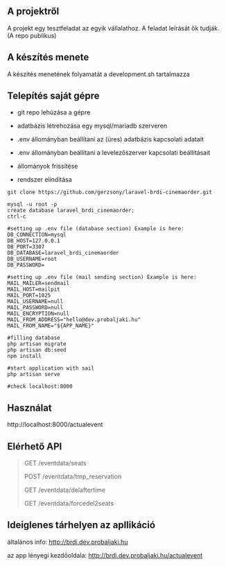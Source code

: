 ## A projektről

A projekt egy tesztfeladat az egyik vállalathoz. A feladat leírását ők tudják. (A repo publikus)


## A készítés menete

A készítés menetének folyamatát a development.sh tartalmazza

## Telepítés saját gépre

- git repo lehúzása a gépre

- adatbázis létrehozása egy mysql/mariadb szerveren

- .env állományban beállítani az (üres) adatbázis kapcsolati adatait

- .env állományban beállítani a levelezőszerver kapcsolati beállításait

- állományok frissítése

- rendszer elindítása

```
git clone https://github.com/gerzsony/laravel-brdi-cinemaorder.git

mysql -u root -p
create database laravel_brdi_cinemaorder;
ctrl-c 

#setting up .env file (database section) Example is here: 
DB_CONNECTION=mysql
DB_HOST=127.0.0.1
DB_PORT=3307
DB_DATABASE=laravel_brdi_cinemaorder
DB_USERNAME=root
DB_PASSWORD=

#setting up .env file (mail sending section) Example is here: 
MAIL_MAILER=sendmail
MAIL_HOST=mailpit
MAIL_PORT=1025
MAIL_USERNAME=null
MAIL_PASSWORD=null
MAIL_ENCRYPTION=null
MAIL_FROM_ADDRESS="hello@dev.probaljaki.hu"
MAIL_FROM_NAME="${APP_NAME}"

#filling database
php artisan migrate
php artisan db:seed
npm install

#start application with sail
php artisan serve

#check localhost:8000
```

## Használat

http://localhost:8000/actualevent

## Elérhető API

> GET /eventdata/seats
> 
> POST /eventdata/tmp_reservation
> 
> GET /eventdata/delaftertime
> 
> GET /eventdata/forcedel2seats

## Ideiglenes tárhelyen az apllikáció

általános info:
http://brdi.dev.probaljaki.hu

az app lényegi kezdőoldala:
http://brdi.dev.probaljaki.hu/actualevent
